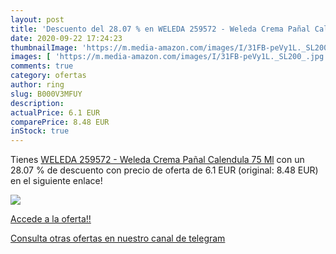```yaml
---
layout: post
title: 'Descuento del 28.07 % en WELEDA 259572 - Weleda Crema Pañal Calen'
date: 2020-09-22 17:24:23
thumbnailImage: 'https://m.media-amazon.com/images/I/31FB-peVy1L._SL200_.jpg'
images: [ 'https://m.media-amazon.com/images/I/31FB-peVy1L._SL200_.jpg' ]
comments: true
category: ofertas
author: ring
slug: B000V3MFUY
description:
actualPrice: 6.1 EUR
comparePrice: 8.48 EUR
inStock: true
---
```


Tienes [WELEDA 259572 - Weleda Crema Pañal Calendula 75 Ml](https://www.amazon.com/dp/B000V3MFUY/?tag=redken08-20) con un 28.07 % de descuento con precio de oferta de 6.1 EUR (original: 8.48 EUR) en el siguiente enlace!

[![](https://m.media-amazon.com/images/I/31FB-peVy1L._SL200_.jpg)](https://www.amazon.com/dp/B000V3MFUY/?tag=redken08-20)

[Accede a la oferta!!](https://www.amazon.com/dp/B000V3MFUY/?tag=redken08-20)

[Consulta otras ofertas en nuestro canal de telegram](https://t.me/s/ofertas25)
